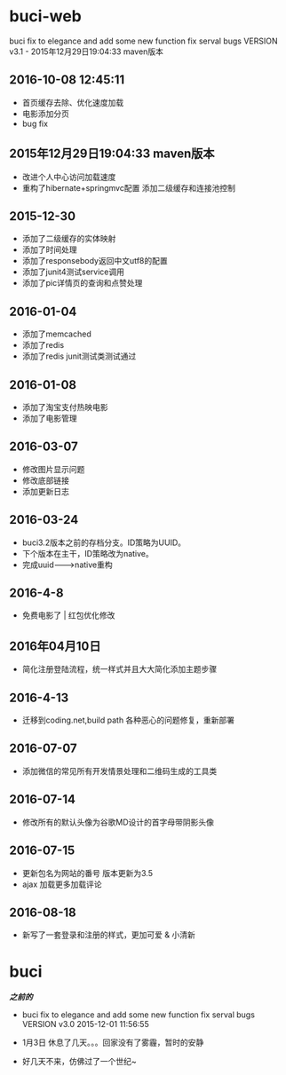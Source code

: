 # buci-web

buci fix to elegance and add some new function fix serval bugs VERSION v3.1  - 2015年12月29日19:04:33 maven版本

## 2016-10-08 12:45:11
- 首页缓存去除、优化速度加载
- 电影添加分页
- bug fix

## 2015年12月29日19:04:33 maven版本
- 改进个人中心访问加载速度
- 重构了hibernate+springmvc配置 添加二级缓存和连接池控制

## 2015-12-30
- 添加了二级缓存的实体映射
- 添加了时间处理
- 添加了responsebody返回中文utf8的配置
- 添加了junit4测试service调用
- 添加了pic详情页的查询和点赞处理

## 2016-01-04
- 添加了memcached
- 添加了redis
- 添加了redis junit测试类测试通过

## 2016-01-08
- 添加了淘宝支付热映电影
- 添加了电影管理

## 2016-03-07
- 修改图片显示问题
- 修改底部链接
- 添加更新日志

## 2016-03-24

- buci3.2版本之前的存档分支。ID策略为UUID。
- 下个版本在主干，ID策略改为native。
- 完成uuid--->native重构

## 2016-4-8
- 免费电影了 | 红包优化修改

## 2016年04月10日
- 简化注册登陆流程，统一样式并且大大简化添加主题步骤

## 2016-4-13
- 迁移到coding.net,build path 各种恶心的问题修复，重新部署


## 2016-07-07
-  添加微信的常见所有开发情景处理和二维码生成的工具类

## 2016-07-14
-  修改所有的默认头像为谷歌MD设计的首字母带阴影头像

## 2016-07-15
-  更新包名为网站的番号 版本更新为3.5
-  ajax 加载更多加载评论

## 2016-08-18
- 新写了一套登录和注册的样式，更加可爱 & 小清新

# buci
***之前的***
-  buci fix to elegance and add some new function fix serval bugs VERSION v3.0 2015-12-01 11:56:55


-  1月3日 休息了几天。。。回家没有了雾霾，暂时的安静

-  好几天不来，仿佛过了一个世纪~
